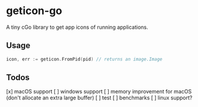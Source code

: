 # geticon-go

A tiny cGo library to get app icons of running applications.

## Usage

```go
icon, err := geticon.FromPid(pid) // returns an image.Image
```

## Todos

[x] macOS support
[ ] windows support
[ ] memory improvement for macOS (don't allocate an extra large buffer)
[ ] test
[ ] benchmarks
[ ] linux support?
